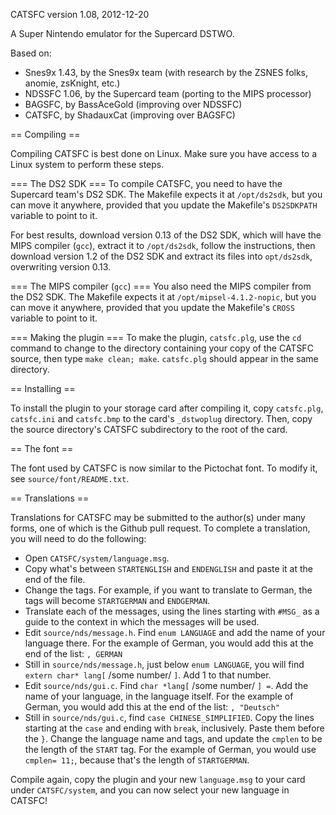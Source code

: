 CATSFC version 1.08, 2012-12-20

A Super Nintendo emulator for the Supercard DSTWO.

Based on:
* Snes9x 1.43, by the Snes9x team (with research by the ZSNES folks, anomie,
  zsKnight, etc.)
* NDSSFC 1.06, by the Supercard team (porting to the MIPS processor)
* BAGSFC, by BassAceGold (improving over NDSSFC)
* CATSFC, by ShadauxCat (improving over BAGSFC)

== Compiling ==

Compiling CATSFC is best done on Linux. Make sure you have access to a Linux
system to perform these steps.

=== The DS2 SDK ===
To compile CATSFC, you need to have the Supercard team's DS2 SDK.
The Makefile expects it at `/opt/ds2sdk`, but you can move it anywhere,
provided that you update the Makefile's `DS2SDKPATH` variable to point to it.

For best results, download version 0.13 of the DS2 SDK, which will have the
MIPS compiler (`gcc`), extract it to `/opt/ds2sdk`, follow the instructions,
then download version 1.2 of the DS2 SDK and extract its files into
`opt/ds2sdk`, overwriting version 0.13.

=== The MIPS compiler (`gcc`) ===
You also need the MIPS compiler from the DS2 SDK.
The Makefile expects it at `/opt/mipsel-4.1.2-nopic`, but you can move it
anywhere, provided that you update the Makefile's `CROSS` variable to point to
it.

=== Making the plugin ===
To make the plugin, `catsfc.plg`, use the `cd` command to change to the
directory containing your copy of the CATSFC source, then type
`make clean; make`. `catsfc.plg` should appear in the same directory.

== Installing ==

To install the plugin to your storage card after compiling it, copy
`catsfc.plg`, `catsfc.ini` and `catsfc.bmp` to the card's `_dstwoplug`
directory. Then, copy the source directory's CATSFC subdirectory to the
root of the card.

== The font ==

The font used by CATSFC is now similar to the Pictochat font. To modify it,
see `source/font/README.txt`.

== Translations ==

Translations for CATSFC may be submitted to the author(s) under many forms,
one of which is the Github pull request. To complete a translation, you will
need to do the following:

* Open `CATSFC/system/language.msg`.
* Copy what's between `STARTENGLISH` and `ENDENGLISH` and paste it at the end
  of the file.
* Change the tags. For example, if you want to translate to German, the tags
  will become `STARTGERMAN` and `ENDGERMAN`.
* Translate each of the messages, using the lines starting with `#MSG_` as a
  guide to the context in which the messages will be used.
* Edit `source/nds/message.h`. Find `enum LANGUAGE` and add the name of your
  language there. For the example of German, you would add this at the end of
  the list:
  `, GERMAN`
* Still in `source/nds/message.h`, just below `enum LANGUAGE`, you will find
  `extern char* lang[` /some number/ `]`. Add 1 to that number.
* Edit `source/nds/gui.c`. Find `char *lang[` /some number/ `] =`.
  Add the name of your language, in the language itself. For the example of
  German, you would add this at the end of the list:
  `, "Deutsch"`
* Still in `source/nds/gui.c`, find `case CHINESE_SIMPLIFIED`. Copy the lines
  starting at the `case` and ending with `break`, inclusively. Paste them
  before the `}`. Change the language name and tags, and update the `cmplen`
  to be the length of the `START` tag. For the example of German, you would
  use `cmplen= 11;`, because that's the length of `STARTGERMAN`.

Compile again, copy the plugin and your new `language.msg` to your card
under `CATSFC/system`, and you can now select your new language in CATSFC!
